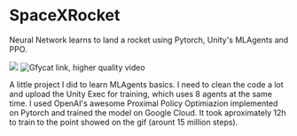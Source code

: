 # SpaceXRocket
Neural Network learns to land a rocket using Pytorch, Unity's MLAgents and PPO.

![](https://thumbs.gfycat.com/BabyishTerribleDesertpupfish-size_restricted.gif)
![Gfycat link, higher quality video](https://gfycat.com/babyishterribledesertpupfish)

A little project I did to learn MLAgents basics. I need to clean the code a lot and upload the Unity Exec for training, which uses 8 agents at the same time. 
I used OpenAI's awesome Proximal Policy Optimiazion implemented on Pytorch and trained the model on Google Cloud. It took aproximately 12h to train to the point showed on the gif (arount 15 million steps).


